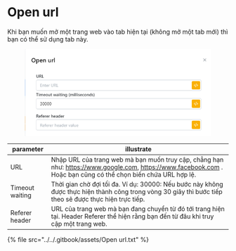 # Open url

Khi bạn muốn mở một trang web vào tab hiện tại (không mở một tab mới) thì bạn có thể sử dụng tab này.

<figure><img src="../../.gitbook/assets/Open url.png" alt=""><figcaption></figcaption></figure>

| parameter       | illustrate                                                                                                                                                      |
| --------------- | --------------------------------------------------------------------------------------------------------------------------------------------------------------- |
| URL             | Nhập URL của trang web mà bạn muốn truy cập, chẳng hạn như: https://www.google.com, https://www.facebook.com  . Hoặc bạn cũng có thể chọn biến chứa URL hợp lệ. |
| Timeout waiting | Thời gian chờ đợi tối đa. Ví dụ: 30000: Nếu bước này không được thực hiện thành công trong vòng 30 giây thì bước tiếp theo sẽ được thực hiện trực tiếp.         |
| Referer header  | URL của trang web mà bạn đang chuyển từ đó tới trang hiện tại. Header Referer thể hiện rằng bạn đến từ đâu khi truy cập một trang web.                          |

{% file src="../../.gitbook/assets/Open url.txt" %}
